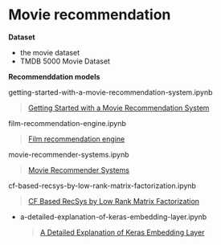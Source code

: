 # __Movie recommendation__

__Dataset__
- the movie dataset
- TMDB 5000 Movie Dataset

__Recommenddation models__

getting-started-with-a-movie-recommendation-system.ipynb
> [Getting Started with a Movie Recommendation System](https://www.kaggle.com/ibtesama/getting-started-with-a-movie-recommendation-system/notebook)

film-recommendation-engine.ipynb
> [Film recommendation engine](https://www.kaggle.com/fabiendaniel/film-recommendation-engine)

movie-recommender-systems.ipynb
> [Movie Recommender Systems](https://www.kaggle.com/rounakbanik/movie-recommender-systems)

cf-based-recsys-by-low-rank-matrix-factorization.ipynb
> [CF Based RecSys by Low Rank Matrix Factorization](https://www.kaggle.com/rajmehra03/cf-based-recsys-by-low-rank-matrix-factorization)
- a-detailed-explanation-of-keras-embedding-layer.ipynb
	> [A Detailed Explanation of Keras Embedding Layer](https://www.kaggle.com/rajmehra03/a-detailed-explanation-of-keras-embedding-layer)
